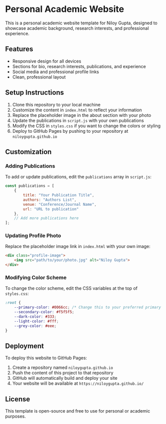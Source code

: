 # Personal Academic Website

This is a personal academic website template for Niloy Gupta, designed to showcase academic background, research interests, and professional experience.

## Features

- Responsive design for all devices
- Sections for bio, research interests, publications, and experience
- Social media and professional profile links
- Clean, professional layout

## Setup Instructions

1. Clone this repository to your local machine
2. Customize the content in `index.html` to reflect your information
3. Replace the placeholder image in the about section with your photo
4. Update the publications in `script.js` with your own publications
5. Modify the CSS in `styles.css` if you want to change the colors or styling
6. Deploy to GitHub Pages by pushing to your repository at `niloygupta.github.io`

## Customization

### Adding Publications

To add or update publications, edit the `publications` array in `script.js`:

```javascript
const publications = [
    {
        title: "Your Publication Title",
        authors: "Authors List",
        venue: "Conference/Journal Name",
        url: "URL to publication"
    },
    // Add more publications here
];
```

### Updating Profile Photo

Replace the placeholder image link in `index.html` with your own image:

```html
<div class="profile-image">
    <img src="path/to/your/photo.jpg" alt="Niloy Gupta">
</div>
```

### Modifying Color Scheme

To change the color scheme, edit the CSS variables at the top of `styles.css`:

```css
:root {
    --primary-color: #0066cc; /* Change this to your preferred primary color */
    --secondary-color: #f5f5f5;
    --dark-color: #333;
    --light-color: #fff;
    --grey-color: #eee;
}
```

## Deployment

To deploy this website to GitHub Pages:

1. Create a repository named `niloygupta.github.io`
2. Push the content of this project to that repository
3. GitHub will automatically build and deploy your site
4. Your website will be available at `https://niloygupta.github.io/`

## License

This template is open-source and free to use for personal or academic purposes.
